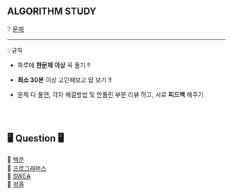 ## ALGORITHM STUDY 
❔ [문제](https://docs.google.com/spreadsheets/d/14m_A_xPiYUwtsqTf9CyNLsRs1TzvqLJh2XMZgCPZ43o/edit#gid=0)

***

💡규칙
  - 하루에 **한문제 이상** 꼭 풀기 !! 
  
  - **최소 30분** 이상 고민해보고 답 보기 !! 
  
  - 문제 다 풀면, 각자 해결방법 및 안풀린 부분 리뷰 하고, 서로 **피드백** 해주기 
  
  <br/><br/>
  
  🖥️ Question 🖥️<br/>
  ---
🔗 [백준](https://www.acmicpc.net/)<br/>
🔗 [프로그래머스](https://school.programmers.co.kr/learn/challenges?tab=all_challenges)<br/>
🔗 [SWEA](https://swexpertacademy.com/main/main.do)<br/>
🔗 [정올](http://jungol.co.kr/)<br/>
